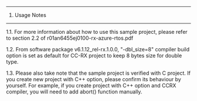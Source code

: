 ---------------
1. Usage Notes
---------------
1.1. For more information about how to use this sample project, 
please refer to section 2.2 of r01an6455ej0100-rx-azure-rtos.pdf

1.2. From software package v6.1.12_rel-rx.1.0.0, "-dbl_size=8" compiler build option is set as default for CC-RX project 
to keep 8 bytes size for double type.

1.3. Please also take note that the sample project is verified with C project.
If you create new project with C++ option, please confirm its behaviour by yourself.
For example, if you create project with C++ option and CCRX compiler, you will need to add abort() function manually.
